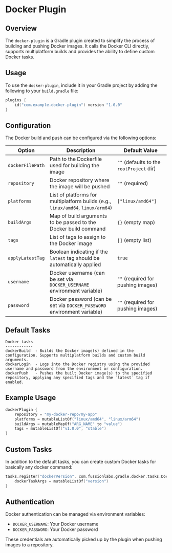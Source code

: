 # Docker Plugin
## Overview
The `docker-plugin` is a Gradle plugin created to simplify the process of building and pushing Docker images. It calls the Docker CLI directly, supports multiplatform builds 
and provides the ability to define custom Docker tasks.

## Usage
To use the `docker-plugin`, include it in your Gradle project by adding the following to your `build.gradle` file:

```kotlin
plugins {
    id("com.example.docker-plugin") version "1.0.0"
}
```

## Configuration
The Docker build and push can be configured via the following options:

| Option           | Description                                                                     | Default Value                            |
|------------------|---------------------------------------------------------------------------------|------------------------------------------|
| `dockerFilePath` | Path to the Dockerfile used for building the image                              | `""` (defaults to the `rootProject` dir) |
| `repository`     | Docker repository where the image will be pushed                                | `""` (required)                          |
| `platforms`      | List of platforms for multiplatform builds (e.g., `linux/amd64`, `linux/arm64`) | `["linux/amd64"]`                        |
| `buildArgs`      | Map of build arguments to be passed to the Docker build command                 | `{}` (empty map)                         |
| `tags`           | List of tags to assign to the Docker image                                      | `[]` (empty list)                        |
| `applyLatestTag` | Boolean indicating if the `latest` tag should be automatically applied          | `true`                                   |
| `username`       | Docker username (can be set via `DOCKER_USERNAME` environment variable)         | `""` (required for pushing images)       |
| `password`       | Docker password (can be set via `DOCKER_PASSWORD` environment variable)         | `""` (required for pushing images)       |


## Default Tasks

```
Docker tasks
------------
dockerBuild  - Builds the Docker image(s) defined in the configuration. Supports multiplatform builds and custom build arguments.
dockerLogin  - Logs into the Docker registry using the provided username and password from the environment or configuration.
dockerPush   - Pushes the built Docker image(s) to the specified repository, applying any specified tags and the `latest` tag if enabled.

```

## Example Usage

```kotlin
dockerPlugin {
    repository = "my-docker-repo/my-app"
    platforms = mutableListOf("linux/amd64", "linux/arm64")
    buildArgs = mutableMapOf("ARG_NAME" to "value")
    tags = mutableListOf("v1.0.0", "stable")
}
```

## Custom Tasks
In addition to the default tasks, you can create custom Docker tasks for basically any docker command:
```kotlin
tasks.register("dockerVersion", com.fussionlabs.gradle.docker.tasks.DockerTask::class.java) {
    dockerTaskArgs = mutableListOf("version")
}
```

## Authentication
Docker authentication can be managed via environment variables:

- `DOCKER_USERNAME`: Your Docker username
- `DOCKER_PASSWORD`: Your Docker password

These credentials are automatically picked up by the plugin when pushing images to a repository.
